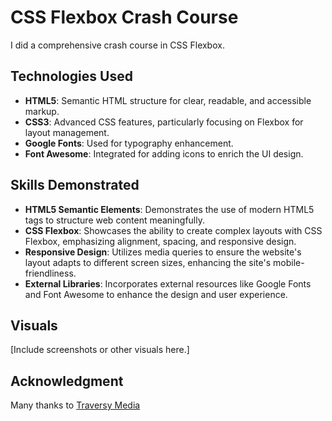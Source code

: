 # CSS Flexbox Crash Course

I did a comprehensive crash course in CSS Flexbox.

## Technologies Used

- **HTML5**: Semantic HTML structure for clear, readable, and accessible markup.
- **CSS3**: Advanced CSS features, particularly focusing on Flexbox for layout management.
- **Google Fonts**: Used for typography enhancement.
- **Font Awesome**: Integrated for adding icons to enrich the UI design.

## Skills Demonstrated

- **HTML5 Semantic Elements**: Demonstrates the use of modern HTML5 tags to structure web content meaningfully.
- **CSS Flexbox**: Showcases the ability to create complex layouts with CSS Flexbox, emphasizing alignment, spacing, and responsive design.
- **Responsive Design**: Utilizes media queries to ensure the website's layout adapts to different screen sizes, enhancing the site's mobile-friendliness.
- **External Libraries**: Incorporates external resources like Google Fonts and Font Awesome to enhance the design and user experience.

## Visuals

[Include screenshots or other visuals here.]

## Acknowledgment

Many thanks to [Traversy Media](https://youtu.be/3YW65K6LcIA?si=1LcrKX8ErJ08Y_2g)


